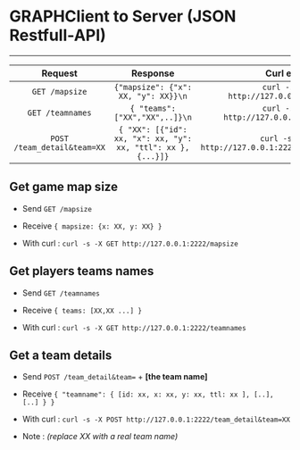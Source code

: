 # GRAPHClient to Server (JSON Restfull-API)
---------

|            Request           |      Response         | Curl example|
| :--------------------------: | :-------------------: | :--------: |
| `GET /mapsize`               | `{"mapsize": {"x": XX, "y": XX}}\n`| `curl -s -X GET http://127.0.0.1:2222/mapsize` |
| `GET /teamnames` | `{ "teams": ["XX","XX",..]}\n` | `curl -s -X GET http://127.0.0.1:2222/teamnames` |
| `POST /team_detail&team=XX` | `{ "XX": [{"id": xx, "x": xx, "y": xx, "ttl": xx }, {...}]}` |`curl -s -X POST http://127.0.0.1:2222/team_detail&team=XX`



## Get game **map size**

-   Send `GET /mapsize`

-   Receive  `{ mapsize: {x: XX, y: XX} }`

-   With curl : `curl -s -X GET http://127.0.0.1:2222/mapsize`

## Get players **teams names**

-   Send `GET /teamnames`

-   Receive `{ teams: [XX,XX ...] }`

-   With curl : `curl -s -X GET http://127.0.0.1:2222/teamnames`

## Get a team **details**

-   Send `POST /team_detail&team=` + **[the team name]**

-   Receive `{ "teamname": { [id: xx, x: xx, y: xx, ttl: xx ], [..], [..] } }`

-   With curl : `curl -s -X POST http://127.0.0.1:2222/team_detail&team=XX`

-   Note : *(replace XX with a real team name)*
